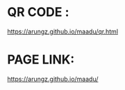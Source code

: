QR CODE :
=========
https://arungz.github.io/maadu/qr.html

PAGE LINK:
==========
https://arungz.github.io/maadu/
